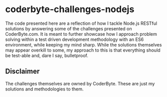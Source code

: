 # coderbyte-challenges-nodejs
The code presented here are a reflection of how I tackle Node.js RESTful solutions by answering some of the challenges presented on CoderByte.com. It is meant to further showcase how I approach problem solving within a test driven development methodology with an ES6 environment, while keeping my mind sharp. While the solutions themselves may appear overkill to some, my approach to this is that everything should be test-able and, dare I say, bulletproof.

## Disclaimer
The challenges themselves are owned by CoderByte. These are just my solutions and methodologies to them.
